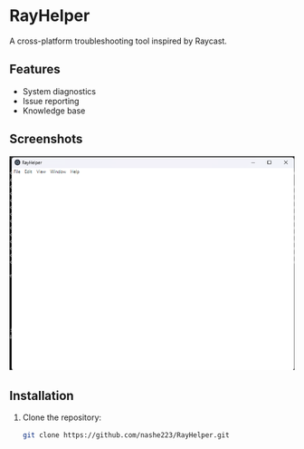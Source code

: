 # RayHelper

A cross-platform troubleshooting tool inspired by Raycast.

## Features
- System diagnostics
- Issue reporting
- Knowledge base

## Screenshots
![Screenshot](public/screenshot.png)

## Installation
1. Clone the repository:
   ```bash
   git clone https://github.com/nashe223/RayHelper.git
